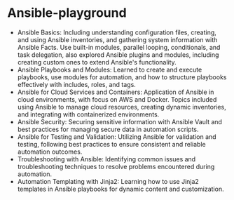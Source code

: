 # Ansible-playground

- Ansible Basics: Including understanding configuration files, creating, and using Ansible inventories, and gathering system information with Ansible Facts. Use built-in modules, parallel looping, conditionals, and task delegation, also explored Ansible plugins and modules, including creating custom ones to extend Ansible's functionality.
- Ansible Playbooks and Modules: Learned to create and execute playbooks, use modules for automation, and how to structure playbooks effectively with includes, roles, and tags.
- Ansible for Cloud Services and Containers: Application of Ansible in cloud environments, with focus on AWS and Docker. Topics included using Ansible to manage cloud resources, creating dynamic inventories, and integrating with containerized environments.
- Ansible Security: Securing sensitive information with Ansible Vault and best practices for managing secure data in automation scripts.
- Ansible for Testing and Validation: Utilizing Ansible for validation and testing, following best practices to ensure consistent and reliable automation outcomes.
- Troubleshooting with Ansible: Identifying common issues and troubleshooting techniques to resolve problems encountered during automation.
- Automation Templating with Jinja2: Learning how to use Jinja2 templates in Ansible playbooks for dynamic content and customization.